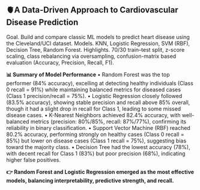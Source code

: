 ## 🫀A Data-Driven Approach to Cardiovascular Disease Prediction
Goal. Build and compare classic ML models to predict heart disease using the Cleveland/UCI dataset.
Models. KNN, Logistic Regression, SVM (RBF), Decision Tree, Random Forest.
Highlights. 70/30 train–test split, z-score scaling, class rebalancing via oversampling, confusion-matrix based evaluation (Accuracy, Precision, Recall, F1).

**📊 Summary of Model Performance**
	•	Random Forest was the top performer (84% accuracy), excelling at detecting healthy individuals (Class 0 recall = 91%) while maintaining balanced metrics for diseased cases (Class 1 precision/recall = 75%).
	•	Logistic Regression closely followed (83.5% accuracy), showing stable precision and recall above 85% overall, though it had a slight drop in recall for Class 1, leading to some missed disease cases.
	•	K-Nearest Neighbors achieved 82.4% accuracy, with well-balanced metrics (precision: 80%/85%, recall: 87%/77%), confirming its reliability in binary classification.
	•	Support Vector Machine (RBF) reached 80.2% accuracy, performing strongly on healthy cases (Class 0 recall = 85%) but lower on disease cases (Class 1 recall = 75%), suggesting bias toward the majority class.
	•	Decision Tree had the lowest accuracy (78%), with decent recall for Class 1 (83%) but poor precision (68%), indicating higher false positives.

**👉 Random Forest and Logistic Regression emerged as the most effective models, balancing interpretability, predictive strength, and recall.**
